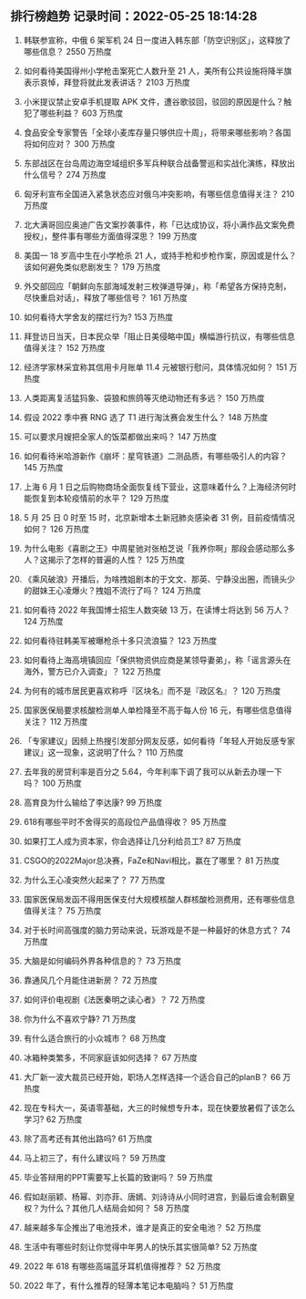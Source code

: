 
## 排行榜趋势 记录时间：2022-05-25 18:14:28
  
  1. 韩联参宣称，中俄 6 架军机 24 日一度进入韩东部「防空识别区」，这释放了哪些信息？ 2550 万热度
    
  2. 如何看待美国得州小学枪击案死亡人数升至 21 人，美所有公共设施将降半旗表示哀悼，拜登将就此发表讲话？ 2103 万热度
    
  3. 小米提议禁止安卓手机提取 APK 文件，遭谷歌驳回，驳回的原因是什么？触犯了哪些利益？ 603 万热度
    
  4. 食品安全专家警告「全球小麦库存量只够供应十周」，将带来哪些影响？各国将如何应对？ 300 万热度
    
  5. 东部战区在台岛周边海空域组织多军兵种联合战备警巡和实战化演练，释放出什么信号？ 274 万热度
    
  6. 匈牙利宣布全国进入紧急状态应对俄乌冲突影响，有哪些信息值得关注？ 210 万热度
    
  7. 北大满哥回应奥迪广告文案抄袭事件，称「已达成协议，将小满作品文案免费授权」，整件事有哪些方面值得深思？ 199 万热度
    
  8. 美国一 18 岁高中生在小学枪杀 21 人，或持手枪和步枪作案，原因或是什么？该如何避免类似悲剧发生？ 179 万热度
    
  9. 外交部回应「朝鲜向东部海域发射三枚弹道导弹」，称「希望各方保持克制，尽快重启对话」，释放了哪些信号？ 161 万热度
    
  10. 如何看待大学舍友的摆烂行为? 153 万热度
    
  11. 拜登访日当天，日本民众举「阻止日美侵略中国」横幅游行抗议，有哪些信息值得关注？ 152 万热度
    
  12. 经济学家林采宜称其信用卡月账单 11.4 元被银行慰问，具体情况如何？ 151 万热度
    
  13. 人类距离复活猛犸象、袋狼和旅鸽等灭绝动物还有多远？ 150 万热度
    
  14. 假设 2022 季中赛 RNG 选了 T1 进行淘汰赛会发生什么？ 148 万热度
    
  15. 可以要求月嫂把全家人的饭菜都做出来吗？ 147 万热度
    
  16. 如何看待米哈游新作《崩坏：星穹铁道》二测品质，有哪些吸引人的内容？ 145 万热度
    
  17. 上海 6 月 1 日之后购物商场全面恢复线下营业，这意味着什么？上海经济何时能恢复到本轮疫情前的水平？ 129 万热度
    
  18. 5 月 25 日 0 时至 15 时，北京新增本土新冠肺炎感染者 31 例，目前疫情情况如何？ 126 万热度
    
  19. 为什么电影《喜剧之王》中周星驰对张柏芝说「我养你啊」那段会感动那么多人？这揭示了怎样的普遍的人性？ 125 万热度
    
  20. 《乘风破浪》开播后，为啥拽姐剧本的于文文、那英、宁静没出圈，而镜头少的甜妹王心凌爆火？拽姐不流行了吗？ 124 万热度
    
  21. 如何看待 2022 年我国博士招生人数突破 13 万，在读博士将达到 56 万人？ 124 万热度
    
  22. 如何看待驻韩美军被曝枪杀十多只流浪猫？ 123 万热度
    
  23. 如何看待上海高境镇回应「保供物资供应商是某领导妻弟」，称「谣言源头在海外，警方已介入调查」？ 122 万热度
    
  24. 为何有的城市居民更喜欢称呼『区块名』而不是『政区名』？ 120 万热度
    
  25. 国家医保局要求核酸检测单人单检降至不高于每人份 16 元，有哪些信息值得关注？ 112 万热度
    
  26. 「专家建议」因频上热搜引发部分网友反感，如何看待「年轻人开始反感专家建议」这一现象，这说明了什么？ 110 万热度
    
  27. 去年我的房贷利率是百分之 5.64，今年利率下调了我可以从新去办理一下吗？ 100 万热度
    
  28. 高育良为什么输给了李达康? 99 万热度
    
  29. 618有哪些平时不舍得买的高段位产品值得收？ 95 万热度
    
  30. 如果打工人成为资本家，你会选择让几分利给员工? 87 万热度
    
  31. CSGO的2022Major总决赛，FaZe和Navi相比，赢在了哪里？ 81 万热度
    
  32. 为什么王心凌突然火起来了？ 77 万热度
    
  33. 国家医保局发函不得用医保支付大规模核酸人群核酸检测费用，还有哪些信息值得关注？ 75 万热度
    
  34. 对于长时间高强度的脑力劳动来说，玩游戏是不是一种最好的休息方式？ 74 万热度
    
  35. 大脑是如何编码外界各种信息的？ 73 万热度
    
  36. 靠通风几个月能住进新房？ 72 万热度
    
  37. 如何评价电视剧《法医秦明之读心者》？ 72 万热度
    
  38. 你为什么不喜欢宁静? 71 万热度
    
  39. 有什么适合旅行的小众城市？ 68 万热度
    
  40. 冰箱种类繁多，不同家庭该如何选择？ 67 万热度
    
  41. 大厂新一波大裁员已经开始，职场人怎样选择一个适合自己的planB？ 66 万热度
    
  42. 现在专科大一，英语零基础，大三的时候想专升本，现在快要放暑假了该怎么学习? 62 万热度
    
  43. 除了高考还有其他出路吗? 61 万热度
    
  44. 马上初三了，有什么建议吗？ 59 万热度
    
  45. 毕业答辩用的PPT需要写上长篇的致谢吗？ 59 万热度
    
  46. 假如赵丽颖、杨幂、刘亦菲、唐嫣、刘诗诗从小同时进宫，到最后谁会制霸皇权？为什么？其他几人结局会如何？ 58 万热度
    
  47. 越来越多车企推出了电池技术，谁才是真正的安全电池？ 52 万热度
    
  48. 生活中有哪些时刻让你觉得中年男人的快乐其实很简单? 52 万热度
    
  49. 2022 年 618 有哪些高端蓝牙耳机值得推荐？ 52 万热度
    
  50. 2022 年了，有什么推荐的轻薄本笔记本电脑吗？ 51 万热度
    